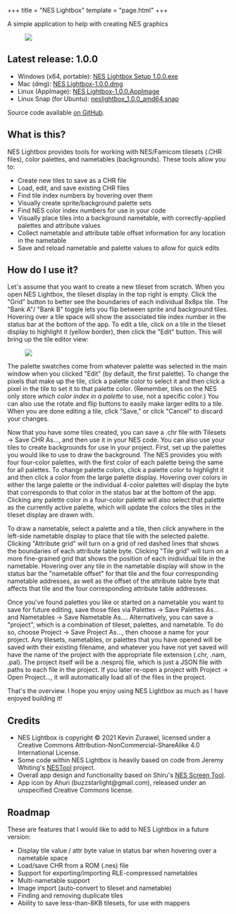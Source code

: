 +++
title = "NES Lightbox"
template = "page.html"
+++

<p class="subtitle">A simple application to help with creating NES graphics</p>

<figure>
  <img src="/neslightbox/neslightbox.png">
</figure>

## Latest release: 1.0.0

- Windows (x64, portable): [NES Lightbox Setup 1.0.0.exe](releases/1.0.0/NES%20Lightbox%20Setup%201.0.0.exe)
- Mac (dmg): [NES Lightbox-1.0.0.dmg](releases/1.0.0/NES%20Lightbox-1.0.0.dmg)
- Linux (AppImage): [NES Lightbox-1.0.0.AppImage](releases/1.0.0/NES%20Lightbox-1.0.0.AppImage)
- Linux Snap (for Ubuntu): [neslightbox_1.0.0_amd64.snap](releases/1.0.0/neslightbox_1.0.0_amd64.snap)

Source code available [on GitHub](https://github.com/kzurawel/neslightbox).

## What is this?

NES Lightbox provides tools for working with NES/Famicom tilesets (.CHR files), color palettes,
and nametables (backgrounds). These tools allow you to:

- Create new tiles to save as a CHR file
- Load, edit, and save existing CHR files
- Find tile index numbers by hovering over them
- Visually create sprite/background palette sets
- Find NES color index numbers for use in your code
- Visually place tiles into a background nametable, with correctly-applied palettes and attribute values
- Collect nametable and attribute table offset information for any location in the nametable
- Save and reload nametable and palette values to allow for quick edits

## How do I use it?

Let's assume that you want to create a new tileset from scratch. When you open
NES Lightbox, the tileset display in the top right is empty. Click the "Grid"
button to better see the boundaries of each individual 8x8px tile. The "Bank A"/
"Bank B" toggle lets you flip between sprite and background tiles. Hovering
over a tile space will show the associated tile index number in the status
bar at the bottom of the app. To edit a tile, click on a tile in the tileset
display to highlight it (yellow border), then click the "Edit" button. This
will bring up the tile editor view:

<figure>
  <img src="neslightbox/tileeditor.png">
</figure>

The palette swatches come from whatever palette was selected in the main window
when you clicked "Edit" (by default, the first palette). To change the pixels
that make up the tile, click a palette color to select it and then click a pixel
in the tile to set it to that palette color. (Remember, tiles on the NES only
store <i>which color index in a palette</i> to use, not a specific color.) You
can also use the rotate and flip buttons to easily make larger edits to a tile.
When you are done editing a tile, click "Save," or click "Cancel" to discard
your changes.

Now that you have some tiles created, you can save a .chr file with Tilesets
&rarr; Save CHR As..., and then use it in your NES code. You can also use
your tiles to create backgrounds for use in your project. First, set up
the palettes you would like to use to draw the background. The NES provides
you with four four-color palettes, with the first color of each palette
being the same for all palettes. To change palette colors, click a palette
color to highlight it and then click a color from the large palette display.
Hovering over colors in either the large palette or the individual 4-color
palettes will display the byte that corresponds to that color in the status
bar at the bottom of the app. Clicking any palette color in a four-color
palette will also select that palette as the currently active palette,
which will update the colors the tiles in the tileset display are drawn with.

To draw a nametable, select a palette and a tile, then click anywhere in the
left-side nametable display to place that tile with the selected palette. Clicking
"Attribute grid" will turn on a grid of red dashed lines that shows the
boundaries of each attribute table byte. Clicking "Tile grid" will turn on
a more fine-grained grid that shows the position of each inidividual tile
in the nametable. Hovering over any tile in the nametable display will
show in the status bar the "nametable offset" for that tile and the four corresponding
nametable addresses, as well as the offset of the attribute table byte
that affects that tile and the four corresponding attribute table addresses.

Once you've found palettes you like or started on a nametable you want to
save for future editing, save those files via Palettes &rarr; Save Palettes As...
and Nametables &rarr; Save Nametable As.... Alternatively, you can save a "project",
which is a combination of tileset, palettes, and nametable. To do so, choose
Project &rarr; Save Project As..., then choose a name for your project. Any
tilesets, nametables, or palettes that you have opened will be saved with
their existing filename, and whatever you have not yet saved will have the
name of the project with the appropriate file extension (.chr, .nam, .pal).
The project itself will be a .nesproj file, which is just a JSON file with
paths to each file in the project. If you later re-open a project with Project
&rarr; Open Project..., it will automatically load all of the files in the project.

That's the overview. I hope you enjoy using NES Lightbox as much as I have enjoyed
building it!

## Credits

<ul>
  <li>NES Lightbox is copyright &copy; 2021 Kevin Zurawel, licensed under a
    Creative Commons Attribution-NonCommercial-ShareAlike 4.0 International License.</li>
  <li>Some code within NES Lightbox is heavily based on code from Jeremy Whiting's
    <a href="https://github.com/jpwhiting/nestool">NESTool</a> project.</li>
  <li>Overall app design and functionality based on Shiru's
    <a href="https://shiru.untergrund.net/software.shtml">NES Screen Tool</a>.</li>
  <li>App icon by Ahuri (buzzstarlight@gmail.com), released under an unspecified
    Creative Commons license.</li>
</ul>

## Roadmap

These are features that I would like to add to NES Lightbox in a future version:

<ul>
  <li>Display tile value / attr byte value in status bar when hovering over a nametable space</li>
  <li>Load/save CHR from a ROM (.nes) file</li>
  <li>Support for exporting/importing RLE-compressed nametables</li>
  <li>Multi-nametable support</li>
  <li>Image import (auto-convert to tileset and nametable)</li>
  <li>Finding and removing duplicate tiles</li>
  <li>Ability to save less-than-8KB tilesets, for use with mappers</li>
</ul>
